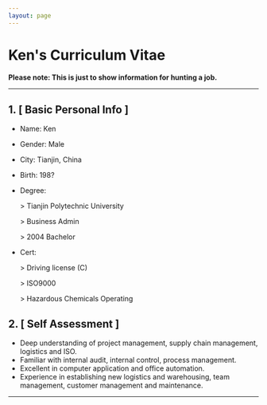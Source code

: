 ```yaml
---
layout: page
---
```


# Ken's Curriculum Vitae

**Please note: This is just to show information for hunting a job.**

---

## 1. [ Basic Personal Info ]

- Name: Ken
- Gender: Male
- City: Tianjin, China
- Birth: 198?
- Degree:

  \> Tianjin Polytechnic University

  \> Business Admin

  \> 2004 Bachelor
- Cert:

  \> Driving license (C)

  \> ISO9000

  \> Hazardous Chemicals Operating

## 2. [ Self Assessment ]

- Deep understanding of project management, supply chain management, logistics and ISO.
- Familiar with internal audit, internal control, process management.
- Excellent in computer application and office automation.
- Experience in establishing new logistics and warehousing, team management, customer management and maintenance.

---
